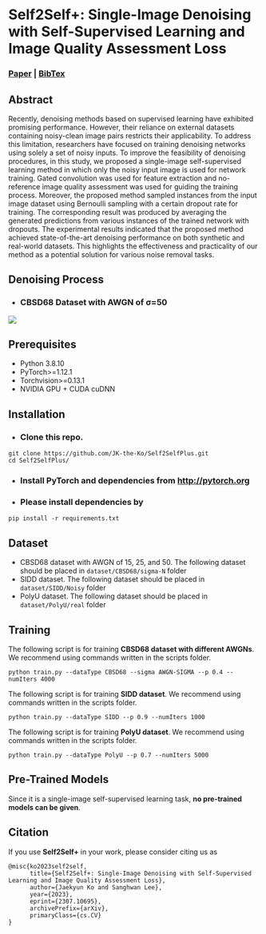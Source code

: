 # Self2Self+: Single-Image Denoising with Self-Supervised Learning and Image Quality Assessment Loss
### [Paper](https://arxiv.org/abs/2307.10695) | [BibTex](#citation)
## Abstract
Recently, denoising methods based on supervised learning have exhibited promising performance. However, their reliance on external datasets containing noisy-clean image pairs restricts their applicability. To address this limitation, researchers have focused on training denoising networks using solely a set of noisy inputs. To improve the feasibility of denoising procedures, in this study, we proposed a single-image self-supervised learning method in which only the noisy input image is used for network training. Gated convolution was used for feature extraction and no-reference image quality assessment was used for guiding the training process. Moreover, the proposed method sampled instances from the input image dataset using Bernoulli sampling with a certain dropout rate for training. The corresponding result was produced by averaging the generated predictions from various instances of the trained network with dropouts. The experimental results indicated that the proposed method achieved state-of-the-art denoising performance on both synthetic and real-world datasets. This highlights the effectiveness and practicality of our method as a potential solution for various noise removal tasks.

## Denoising Process
- ### CBSD68 Dataset with AWGN of σ=50
<img src="gifs/denoising.gif">

## Prerequisites
- Python 3.8.10
- PyTorch>=1.12.1
- Torchvision>=0.13.1
- NVIDIA GPU + CUDA cuDNN

## Installation
- ### Clone this repo.
```
git clone https://github.com/JK-the-Ko/Self2SelfPlus.git
cd Self2SelfPlus/
```
- ### Install PyTorch and dependencies from http://pytorch.org
- ### Please install dependencies by
```
pip install -r requirements.txt
```

## Dataset
- CBSD68 dataset with AWGN of 15, 25, and 50. The following dataset should be placed in ```dataset/CBSD68/sigma-N``` folder
- SIDD dataset. The following dataset should be placed in ```dataset/SIDD/Noisy``` folder
- PolyU dataset. The following dataset should be placed in ```dataset/PolyU/real``` folder

## Training
The following script is for training **CBSD68 dataset with different AWGNs**. We recommend using commands written in the scripts folder.
```
python train.py --dataType CBSD68 --sigma AWGN-SIGMA --p 0.4 --numIters 4000
```
The following script is for training **SIDD dataset**. We recommend using commands written in the scripts folder.
```
python train.py --dataType SIDD --p 0.9 --numIters 1000
```
The following script is for training **PolyU dataset**. We recommend using commands written in the scripts folder.
```
python train.py --dataType PolyU --p 0.7 --numIters 5000
```

## Pre-Trained Models
Since it is a single-image self-supervised learning task, **no pre-trained models can be given**.

## Citation
If you use **Self2Self+** in your work, please consider citing us as

```
@misc{ko2023self2self,
      title={Self2Self+: Single-Image Denoising with Self-Supervised Learning and Image Quality Assessment Loss}, 
      author={Jaekyun Ko and Sanghwan Lee},
      year={2023},
      eprint={2307.10695},
      archivePrefix={arXiv},
      primaryClass={cs.CV}
}
```
